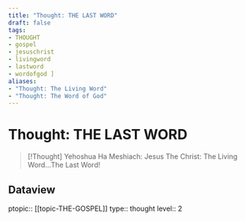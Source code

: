 ```yaml
---
title: "Thought: THE LAST WORD"
draft: false
tags:
- THOUGHT
- gospel
- jesuschrist
- livingword
- lastword
- wordofgod ]
aliases:
- "Thought: The Living Word"
- "Thought: The Word of God"
---
```

# Thought: THE LAST WORD
> [!Thought]
> Yehoshua Ha Meshiach: Jesus The Christ: The Living Word...The Last Word!

## Dataview
ptopic:: [[topic-THE-GOSPEL]]
type:: thought
level:: 2
